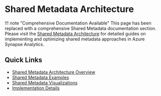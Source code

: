 # Shared Metadata Architecture

!!! note "Comprehensive Documentation Available"
    This page has been replaced with a comprehensive Shared Metadata documentation section. Please visit the [Shared Metadata Architecture](architecture/shared-metadata/README.md) for detailed guides on implementing and optimizing shared metadata approaches in Azure Synapse Analytics.

## Quick Links

- [Shared Metadata Architecture Overview](architecture/shared-metadata/README.md)
- [Shared Metadata Examples](architecture/shared-metadata/shared-metadata-examples.md)
- [Shared Metadata Visualizations](architecture/shared-metadata/shared-metadata-visuals.md)
- [Implementation Details](architecture/shared-metadata/shared-metadata.md)
